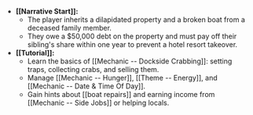 
- **[[Narrative Start]]:**
    - The player inherits a dilapidated property and a broken boat from a deceased family member.
    - They owe a $50,000 debt on the property and must pay off their sibling's share within one year to prevent a hotel resort takeover.
- **[[Tutorial]]:**
    - Learn the basics of [[Mechanic -- Dockside Crabbing]]: setting traps, collecting crabs, and selling them.
    - Manage [[Mechanic -- Hunger]], [[Theme -- Energy]], and [[Mechanic -- Date & Time Of Day]].
    - Gain hints about [[boat repairs]] and earning income from [[Mechanic -- Side Jobs]] or helping locals.
